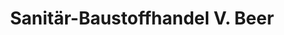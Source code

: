 ---
title: "Sanitär-Baustoffhandel V. Beer"
url: /zittau/sanitaer-baustoffhandel-v-beer/
shop: Baustoffe
---